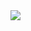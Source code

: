 <img align="center" src="https://github-readme-stats.vercel.app/api?username=Neulana&show_icons=true&hide_border=true&theme=material-palenight">
